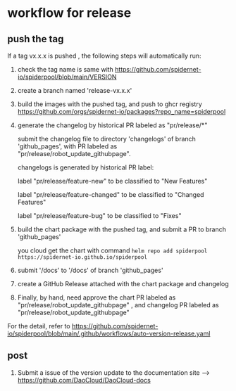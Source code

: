 # workflow for release

## push the tag

If a tag vx.x.x is pushed , the following steps will automatically run:

1. check the tag name is same with <https://github.com/spidernet-io/spiderpool/blob/main/VERSION>

2. create a branch named 'release-vx.x.x'

3. build the images with the pushed tag, and push to ghcr registry <https://github.com/orgs/spidernet-io/packages?repo_name=spiderpool>

4. generate the changelog by historical PR labeled as "pr/release/*"

    submit the changelog file to directory 'changelogs' of branch 'github_pages', with PR labeled as "pr/release/robot_update_githubpage".

    changelogs is generated by historical PR label:

    label "pr/release/feature-new" to be classified to "New Features"

    label "pr/release/feature-changed" to be classified to "Changed Features"

    label "pr/release/feature-bug" to be classified to "Fixes"

5. build the chart package with the pushed tag, and submit a PR to branch 'github_pages' 

    you cloud get the chart with command `helm repo add spiderpool https://spidernet-io.github.io/spiderpool`

6. submit '/docs' to '/docs' of branch 'github_pages'

7. create a GitHub Release attached with the chart package and changelog

8. Finally, by hand, need approve the chart PR labeled as "pr/release/robot_update_githubpage" , and changelog PR labeled as "pr/release/robot_update_githubpage"

For the detail, refer to <https://github.com/spidernet-io/spiderpool/blob/main/.github/workflows/auto-version-release.yaml>

## post

1. Submit a issue of the version update to the documentation site --> <https://github.com/DaoCloud/DaoCloud-docs>
